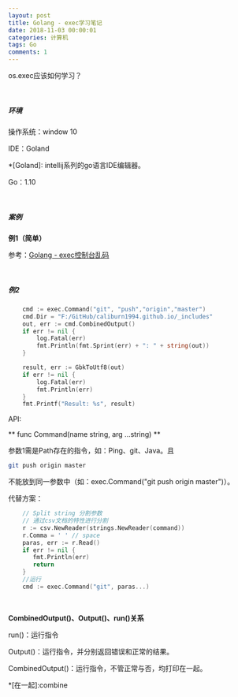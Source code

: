 ```yaml
---
layout: post
title: Golang - exec学习笔记
date: 2018-11-03 00:00:01
categories: 计算机
tags: Go
comments: 1
---
```


os.exec应该如何学习？

<br>

##### 环境

操作系统：window 10

IDE：Goland		

*[Goland]: intellij系列的go语言IDE编辑器。

Go：1.10

<br>

##### 案例

**例1（简单）**

参考：[Golang - exec控制台乱码](/2018/11/03/Golang-exec控制台乱码)

<br>

##### 例2

```go
	cmd := exec.Command("git", "push","origin","master")
	cmd.Dir = "F:/GitHub/caliburn1994.github.io/_includes"
	out, err := cmd.CombinedOutput()
	if err != nil {
		log.Fatal(err)
		fmt.Println(fmt.Sprint(err) + ": " + string(out))
	}

	result, err := GbkToUtf8(out)
	if err != nil {
		log.Fatal(err)
		fmt.Println(err)
	}
	fmt.Printf("Result: %s", result)

```

API:

** func Command(name string, arg ...string) ** 

参数1需是Path存在的指令，如：Ping、git、Java。且

```bash
git push origin master
```

不能放到同一参数中（如：exec.Command("git push origin master")）。

代替方案：

```go
    // Split string 分割参数
    // 通过csv文档的特性进行分割
    r := csv.NewReader(strings.NewReader(command))
    r.Comma = ' ' // space
    paras, err := r.Read()
    if err != nil {
       fmt.Println(err)
       return
    }
    //运行
    cmd := exec.Command("git", paras...)
```

<br>

**CombinedOutput()、Output()、run()关系**

run()：运行指令

Output()：运行指令，并分别返回错误和正常的结果。

CombinedOutput()：运行指令，不管正常与否，均打印在一起。

*[在一起]:combine

